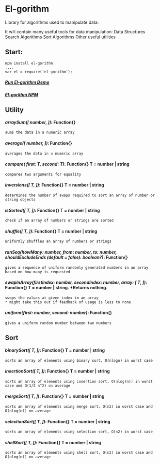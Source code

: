 # El-gorithm 
Library for algorithms used to manipulate data:

It will contain many useful tools for data manipulation:
  Data Structures
  Search Algorithms
  Sort Algorithms
  Other useful utilities
  
 ## Start:
 	npm install el-gorithm
	....
	var el = require('el-gorithm');
	
 ##### [Run El-gorithm Demo](https://npm.runkit.com/el-gorithm)

 ##### [El-gorithm NPM](https://www.npmjs.com/package/el-gorithm)
  
 ## Utility
 #### _arraySum([ number, ])_: Function{} 
 	sums the data in a numeric array
 #### _average([ number, ])_: Function{} 
 	averages the data in a numeric array
 #### _compare( first: T, second: T)_: Function{} T = number | string
 	compares two arguments for equality
 #### _inversions([ T, ])_: Function{} T = number | string
 	determines the number of swaps required to sort an array of number or string objects
 #### _isSorted([ T, ])_: Function{} T = number | string
 	check if an array of numbers or strings are sorted
 #### _shuffle([ T, ])_: Function{} T = number | string
 	uniformly shuffles an array of numbers or strings
 #### _ranSeq(howMany: number, from: number, to: number, shouldExcludeEnds (default = false): boolean?)_: Function{} 
 	gives a sequence of uniform randomly generated numbers in an array based on how many is requested
 #### _swapInArray(firstIndex: number, secondIndex: number, array: [ T, ])_: Function{} T = number | string. *Returns nothing.
 	swaps the values at given index in an array
	* might take this out if feedback of usage is less to none
 #### _uniform(first: number, second: number)_: Function{}
 	gives a uniform random number between two numbers
 		
 	
 ## Sort
 #### _binarySort([ T, ])_: Function{} T = number | string
    sorts an array of elements using binary sort, O(nlogn) in worst case
 #### _insertionSort([ T, ])_: Function{} T = number | string
    sorts an array of elements using insertion sort, O(nlog(n)) in worst case and O(1/2 n^2) on average
 #### _mergeSort([ T, ])_: Function{} T = number | string
    sorts an array of elements using merge sort, O(n2) in worst case and O(nlog(n)) on average
 #### _selectionSort([ T, ])_: Function{} T = number | string
    sorts an array of elements using selection sort, O(n2) in worst case
 #### _shellSort([ T, ])_: Function{} T = number | string
    sorts an array of elements using shell sort, O(n2) in worst case and O(nlog(n)) on average